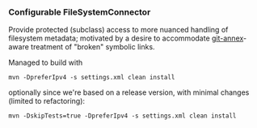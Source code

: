 ### Configurable FileSystemConnector

Provide protected (subclass) access to more nuanced handling of 
filesystem metadata; motivated by a desire to accommodate 
[git-annex](http://git-annex.branchable.com/)-aware treatment 
of "broken" symbolic links.

Managed to build with 
```
mvn -DpreferIpv4 -s settings.xml clean install
```

optionally since we're based on a release version, with minimal 
changes (limited to refactoring):
```
mvn -DskipTests=true -DpreferIpv4 -s settings.xml clean install
```

